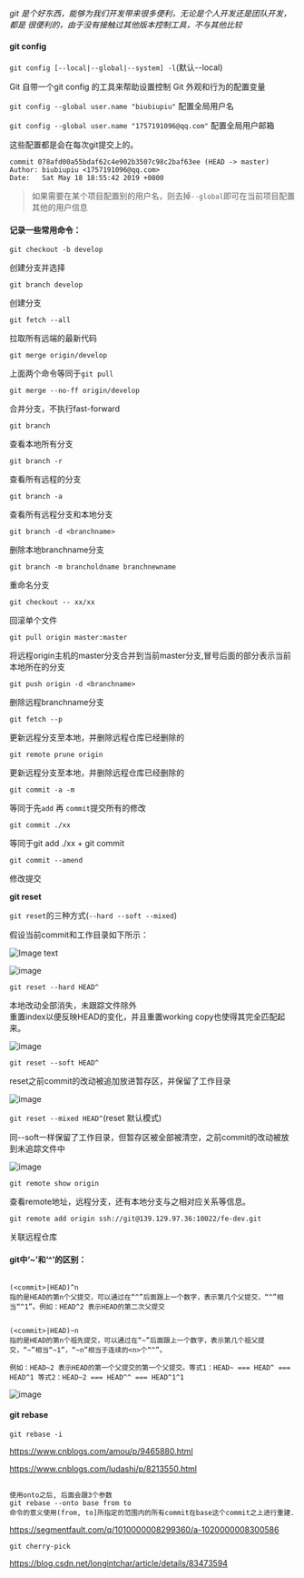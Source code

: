 *git 是个好东西，能够为我们开发带来很多便利，无论是个人开发还是团队开发，都是
很便利的，由于没有接触过其他版本控制工具，不与其他比较*

#### git config

`git config [--local|--global|--system] -l`(默认--local)

Git 自带一个git config 的工具来帮助设置控制 Git 外观和行为的配置变量

`git config --global user.name "biubiupiu"`
配置全局用户名

`git config --global user.name "1757191096@qq.com"`
配置全局用户邮箱

这些配置都是会在每次git提交上的。

`commit 078afd00a55bdaf62c4e902b3507c98c2baf63ee (HEAD -> master)`  
`Author: biubiupiu <1757191096@qq.com>`  
`Date:   Sat May 18 18:55:42 2019 +0800`  

>如果需要在某个项目配置别的用户名，则去掉`--global`即可在当前项目配置其他的用户信息

#### 记录一些常用命令：

`git checkout -b develop`

创建分支并选择

`git branch develop`

创建分支

`git fetch --all`

拉取所有远端的最新代码 

`git merge origin/develop `

上面两个命令等同于`git pull`

`git merge --no-ff origin/develop`

合并分支，不执行fast-forward  

`git branch `

查看本地所有分支

`git branch -r`

查看所有远程的分支

`git branch -a`

查看所有远程分支和本地分支

`git branch -d <branchname>`

 删除本地branchname分支
 
`git branch -m brancholdname branchnewname`

重命名分支

`git checkout -- xx/xx`

回滚单个文件

`git pull origin master:master`

将远程origin主机的master分支合并到当前master分支,冒号后面的部分表示当前本地所在的分支

`git push origin -d <branchname> `

 删除远程branchname分支
 
 `git fetch --p`
 
 更新远程分支至本地，并删除远程仓库已经删除的
 
 `git remote prune origin`

 更新远程分支至本地，并删除远程仓库已经删除的
 
 `git commit -a -m  `
 
 等同于先`add` 再 `commit`提交所有的修改

`git commit ./xx `

等同于git add ./xx + git commit

`git commit --amend`

修改提交

**git reset**

`git reset`的三种方式(`--hard --soft --mixed`)

假设当前commit和工作目录如下所示：

![Image text](https://user-gold-cdn.xitu.io/2017/12/10/1603f4a817765b40?imageView2/0/w/1280/h/960/format/webp/ignore-error/1)

![image](https://user-gold-cdn.xitu.io/2017/12/10/1603f4a81d12fde0?imageView2/0/w/1280/h/960/format/webp/ignore-error/1)

`git reset --hard HEAD^`

本地改动全部消失，未跟踪文件除外  
重置index以便反映HEAD的变化，并且重置working copy也使得其完全匹配起来。

![image](https://user-gold-cdn.xitu.io/2017/12/10/1603f4a85877b2ab?imageView2/0/w/1280/h/960/format/webp/ignore-error/1)

`git reset --soft HEAD^`

reset之前commit的改动被追加放进暂存区，并保留了工作目录

![image](https://user-gold-cdn.xitu.io/2017/12/10/1603f4a857c98476?imageView2/0/w/1280/h/960/format/webp/ignore-error/1)

`git reset --mixed HEAD^`(reset 默认模式)

同--soft一样保留了工作目录，但暂存区被全部被清空，之前commit的改动被放到未追踪文件中

![image](https://user-gold-cdn.xitu.io/2017/12/10/1603f4a8902e6daf?imageView2/0/w/1280/h/960/format/webp/ignore-error/1)

`git remote show origin`

查看remote地址，远程分支，还有本地分支与之相对应关系等信息。

`git remote add origin ssh://git@139.129.97.36:10022/fe-dev.git`

关联远程仓库

#### git中‘~’和‘^’的区别：


```

(<commit>|HEAD)^n
指的是HEAD的第n个父提交，可以通过在“^”后面跟上一个数字，表示第几个父提交，“^”相当“^1”。例如：HEAD^2 表示HEAD的第二次父提交

```

```

(<commit>|HEAD)~n
指的是HEAD的第n个祖先提交，可以通过在“~”后面跟上一个数字，表示第几个祖父提交，“~”相当“~1”，“~n”相当于连续的<n>个“^”。

```

```
例如：HEAD~2 表示HEAD的第一个父提交的第一个父提交。等式1：HEAD~ === HEAD^ === HEAD^1 等式2：HEAD~2 === HEAD^^ === HEAD^1^1
```
![image](https://upload-images.jianshu.io/upload_images/448235-baca93717bd67a88.png?imageMogr2/auto-orient/strip%7CimageView2/2/w/665/format/webp)


#### git rebase

```
git rebase -i 
```

https://www.cnblogs.com/amou/p/9465880.html

https://www.cnblogs.com/ludashi/p/8213550.html

```

使用onto之后, 后面会跟3个参数
git rebase --onto base from to
命令的意义使用(from, to]所指定的范围内的所有commit在base这个commit之上进行重建.

```

https://segmentfault.com/q/1010000008299360/a-1020000008300586


```
git cherry-pick

```

https://blog.csdn.net/longintchar/article/details/83473594

